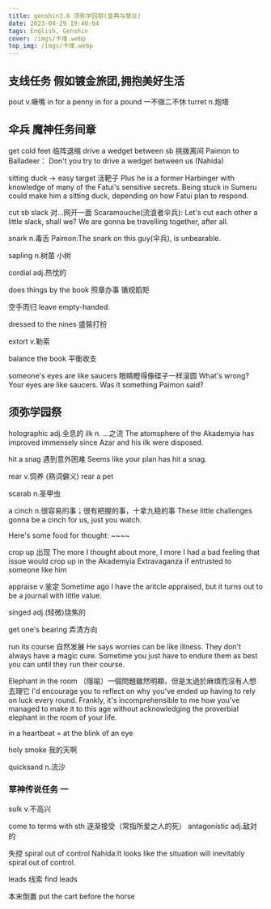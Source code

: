 ```yaml
---
title: genshin3.6 须弥学园祭(盛典与慧业)
date: 2023-04-29 19:40:04
tags: English, Genshin
cover: /imgs/卡维.webp
top_img: /imgs/卡维.webp
---
```


## 支线任务 假如镀金旅团,拥抱美好生活
pout v.噘嘴
in for a penny in for a pound 一不做二不休
turret n.炮塔


## 伞兵 魔神任务间章
get cold feet 临阵退缩
drive a wedget between sb 挑拨离间
Paimon to Balladeer： Don't you try to drive a wedget between us (Nahida)

sitting duck -> easy target 活靶子
Plus he is a former Harbinger with knowledge of many of the Fatui's sensitive secrets. Being stuck in Sumeru could make him a sitting duck, depending on how Fatui plan to respond.

cut sb slack 对...网开一面
Scaramouche(流浪者伞兵): Let's cut each other a little slack, shall we? We are gonna be travelling together, after all.

snark n.毒舌
Paimon:The snark on this guy(伞兵), is unbearable. 

sapling n.树苗 小树

cordial adj.热忱的

does things by the book 照章办事 循规蹈矩

空手而归 leave empty-handed.

dressed to the nines 盛裝打扮

extort v.勒索

balance the book 平衡收支

someone's eyes are like saucers 眼睛瞪得像碟子一样滚圆
What's wrong? Your eyes are like saucers. Was it something Paimon said?



## 须弥学园祭
holographic adj.全息的
ilk n. ...之流
The atomsphere of the Akademyia has improved immensely since Azar and his ilk were disposed.

hit a snag 遇到意外困难
Seems like your plan has hit a snag.

rear v.饲养 (熟词僻义)
rear a pet

scarab n.圣甲虫

a cinch n.很容易的事；很有把握的事，十拿九稳的事
These little challenges gonna be a cinch for us, just you watch.

Here's some food for thought: ~~~~

crop up 出现
The more I thought about more, I more I had a bad feeling that issue would crop up in the Akademyia Extravaganza if entrusted to someone like him

appraise v.鉴定
Sometime ago I have the aritcle appraised, but it turns out to be a journal with little value.

singed adj.(轻微)烧焦的

get one's bearing 弄清方向

run its course 自然发展
He says worries can be like illness. They don't always have a magic cure.
Sometime you just have to endure them as best you can until they run their course.


Elephant in the room （隱喻）一個問題雖然明顯，但是太過於麻煩而沒有人想去理它
I'd encourage you to reflect on why you've ended up having to rely on luck every round. Frankly, it's incomprehensible to me how you've managed to make it to this age without acknowledging the proverbial elephant in the room of your life.

in a heartbeat = at the blink of an eye

holy smoke 我的天啊

quicksand n.流沙


### 草神传说任务 一
sulk v.不高兴


come to terms with sth 逐渐接受（常指所爱之人的死）
antagonistic adj.敌对的

失控 spiral out of control
Nahida:It looks like the situation will inevitably spiral out of control.

leads 线索
find leads


本末倒置 put the cart before the horse
